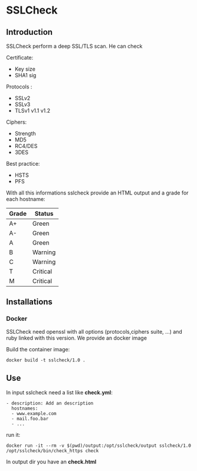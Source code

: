 # SSLCheck #

## Introduction ##

SSLCheck perform a deep SSL/TLS scan.
He can check

Certificate:

* Key size
* SHA1 sig

Protocols :
* SSLv2
* SSLv3
* TLSv1 v1.1 v1.2

Ciphers:
* Strength
* MD5
* RC4/DES
* 3DES

Best practice:
* HSTS
* PFS

With all this informations sslcheck provide an HTML output and a grade for each hostname:

Grade | Status
------|-------
A+ | Green
A-|Green
A|Green
B|Warning
C|Warning
T|Critical
M|Critical


## Installations ##

### Docker ###

SSLCheck need openssl with all options (protocols,ciphers suite, ...) and ruby linked with this version. We provide an docker image

Build the container image:
```
docker build -t sslcheck/1.0 .
```

## Use ##

In input sslcheck need a list like **check.yml**:

```
- description: Add an description
  hostnames:
  - www.example.com
  - mail.foo.bar
  - ...
```
run it:
```
docker run -it --rm -v $(pwd)/output:/opt/sslcheck/output sslcheck/1.0 /opt/sslcheck/bin/check_https check
```

In output dir you have an **check.html**
